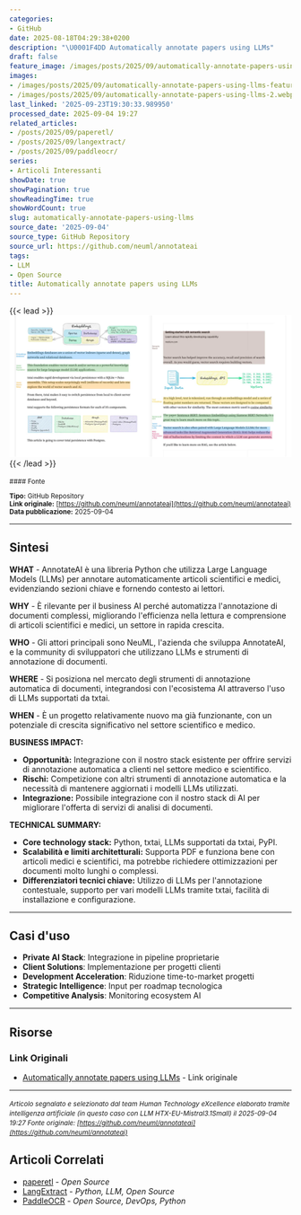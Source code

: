 ```yaml
---
categories:
- GitHub
date: 2025-08-18T04:29:38+0200
description: "\U0001F4DD Automatically annotate papers using LLMs"
draft: false
feature_image: /images/posts/2025/09/automatically-annotate-papers-using-llms-featured.webp
images:
- /images/posts/2025/09/automatically-annotate-papers-using-llms-featured.webp
- /images/posts/2025/09/automatically-annotate-papers-using-llms-2.webp
last_linked: '2025-09-23T19:30:33.989950'
processed_date: 2025-09-04 19:27
related_articles:
- /posts/2025/09/paperetl/
- /posts/2025/09/langextract/
- /posts/2025/09/paddleocr/
series:
- Articoli Interessanti
showDate: true
showPagination: true
showReadingTime: true
showWordCount: true
slug: automatically-annotate-papers-using-llms
source_date: '2025-09-04'
source_type: GitHub Repository
source_url: https://github.com/neuml/annotateai
tags:
- LLM
- Open Source
title: Automatically annotate papers using LLMs
---
```


{{< lead >}}
![Featured image](/images/posts/2025/09/automatically-annotate-papers-using-llms-featured.webp)
{{< /lead >}}

<small>
#### Fonte

**Tipo:** GitHub Repository  
**Link originale:** [https://github.com/neuml/annotateai](https://github.com/neuml/annotateai)  
**Data pubblicazione:** 2025-09-04

</small>

---

## Sintesi

**WHAT** - AnnotateAI è una libreria Python che utilizza Large Language Models (LLMs) per annotare automaticamente articoli scientifici e medici, evidenziando sezioni chiave e fornendo contesto ai lettori.

**WHY** - È rilevante per il business AI perché automatizza l'annotazione di documenti complessi, migliorando l'efficienza nella lettura e comprensione di articoli scientifici e medici, un settore in rapida crescita.

**WHO** - Gli attori principali sono NeuML, l'azienda che sviluppa AnnotateAI, e la community di sviluppatori che utilizzano LLMs e strumenti di annotazione di documenti.

**WHERE** - Si posiziona nel mercato degli strumenti di annotazione automatica di documenti, integrandosi con l'ecosistema AI attraverso l'uso di LLMs supportati da txtai.

**WHEN** - È un progetto relativamente nuovo ma già funzionante, con un potenziale di crescita significativo nel settore scientifico e medico.

**BUSINESS IMPACT:**
- **Opportunità:** Integrazione con il nostro stack esistente per offrire servizi di annotazione automatica a clienti nel settore medico e scientifico.
- **Rischi:** Competizione con altri strumenti di annotazione automatica e la necessità di mantenere aggiornati i modelli LLMs utilizzati.
- **Integrazione:** Possibile integrazione con il nostro stack di AI per migliorare l'offerta di servizi di analisi di documenti.

**TECHNICAL SUMMARY:**
- **Core technology stack:** Python, txtai, LLMs supportati da txtai, PyPI.
- **Scalabilità e limiti architetturali:** Supporta PDF e funziona bene con articoli medici e scientifici, ma potrebbe richiedere ottimizzazioni per documenti molto lunghi o complessi.
- **Differenziatori tecnici chiave:** Utilizzo di LLMs per l'annotazione contestuale, supporto per vari modelli LLMs tramite txtai, facilità di installazione e configurazione.

---

## Casi d'uso

- **Private AI Stack**: Integrazione in pipeline proprietarie
- **Client Solutions**: Implementazione per progetti clienti
- **Development Acceleration**: Riduzione time-to-market progetti
- **Strategic Intelligence**: Input per roadmap tecnologica
- **Competitive Analysis**: Monitoring ecosystem AI

---



## Risorse

### Link Originali
- [Automatically annotate papers using LLMs](https://github.com/neuml/annotateai) - Link originale


---

*<small>Articolo segnalato e selezionato dal team Human Technology eXcellence elaborato tramite intelligenza artificiale (in questo caso con LLM HTX-EU-Mistral3.1Small) il 2025-09-04 19:27
Fonte originale: [https://github.com/neuml/annotateai](https://github.com/neuml/annotateai)</small>*

## Articoli Correlati

- [paperetl](/posts/2025/09/paperetl/) - *Open Source*
- [LangExtract](/posts/2025/09/langextract/) - *Python, LLM, Open Source*
- [PaddleOCR](/posts/2025/09/paddleocr/) - *Open Source, DevOps, Python*